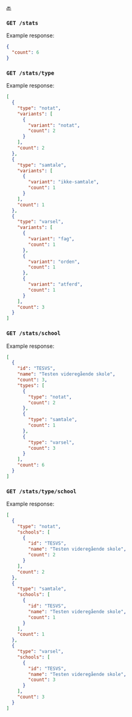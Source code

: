 [🔙 ](https://github.com/vtfk/minelev-api#get-stats)

### ```GET /stats```

Example response:

```JSON
{
  "count": 6
}
```

### ```GET /stats/type```

Example response:

```JSON
[
  {
    "type": "notat",
    "variants": [
      {
        "variant": "notat",
        "count": 2
      }
    ],
    "count": 2
  },
  {
    "type": "samtale",
    "variants": [
      {
        "variant": "ikke-samtale",
        "count": 1
      }
    ],
    "count": 1
  },
  {
    "type": "varsel",
    "variants": [
      {
        "variant": "fag",
        "count": 1
      },
      {
        "variant": "orden",
        "count": 1
      },
      {
        "variant": "atferd",
        "count": 1
      }
    ],
    "count": 3
  }
]
```

### ```GET /stats/school```

Example response:

```JSON
[
  {
    "id": "TESVS",
    "name": "Testen videregående skole",
    "count": 3,
    "types": [
      {
        "type": "notat",
        "count": 2
      },
      {
        "type": "samtale",
        "count": 1
      },
      {
        "type": "varsel",
        "count": 3
      }
    ],
    "count": 6
  }
]
```

### ```GET /stats/type/school```

Example response:

```JSON
[
  {
    "type": "notat",
    "schools": [
      {
        "id": "TESVS",
        "name": "Testen videregående skole",
        "count": 2
      }
    ],
    "count": 2
  },
  {
    "type": "samtale",
    "schools": [
      {
        "id": "TESVS",
        "name": "Testen videregående skole",
        "count": 1
      }
    ],
    "count": 1
  },
  {
    "type": "varsel",
    "schools": [
      {
        "id": "TESVS",
        "name": "Testen videregående skole",
        "count": 3
      }
    ],
    "count": 3
  }
]
```